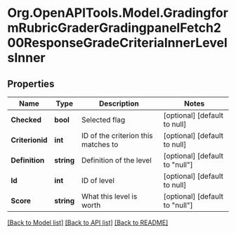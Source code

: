 # Org.OpenAPITools.Model.GradingformRubricGraderGradingpanelFetch200ResponseGradeCriteriaInnerLevelsInner

## Properties

Name | Type | Description | Notes
------------ | ------------- | ------------- | -------------
**Checked** | **bool** | Selected flag | [optional] [default to null]
**Criterionid** | **int** | ID of the criterion this matches to | [optional] [default to null]
**Definition** | **string** | Definition of the level | [optional] [default to "null"]
**Id** | **int** | ID of level | [optional] [default to null]
**Score** | **string** | What this level is worth | [optional] [default to "null"]

[[Back to Model list]](../README.md#documentation-for-models) [[Back to API list]](../README.md#documentation-for-api-endpoints) [[Back to README]](../README.md)

